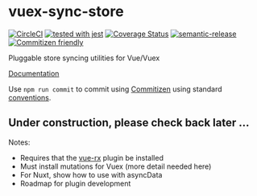 # vuex-sync-store

[![CircleCI](https://circleci.com/gh/galenwarren/vuex-sync-store/tree/master.svg?style=svg)](https://circleci.com/gh/galenwarren/vuex-sync-store/tree/master)
[![tested with jest](https://img.shields.io/badge/tested_with-jest-99424f.svg)](https://github.com/facebook/jest)
[![Coverage Status](https://img.shields.io/coveralls/github/galenwarren/vuex-sync-store/master.svg)](https://coveralls.io/github/galenwarren/vuex-sync-store?branch=master)
[![semantic-release](https://img.shields.io/badge/%20%20%F0%9F%93%A6%F0%9F%9A%80-semantic--release-e10079.svg)](https://github.com/semantic-release/semantic-release)
[![Commitizen friendly](https://img.shields.io/badge/commitizen-friendly-brightgreen.svg)](http://commitizen.github.io/cz-cli/)

Pluggable store syncing utilities for Vue/Vuex

[Documentation](https://galenwarren.github.io/vuex-sync-store/)

Use `npm run commit` to commit using [Commitizen](http://commitizen.github.io/cz-cli/) using standard [conventions](https://github.com/commitizen/cz-conventional-changelog).

## Under construction, please check back later ...

Notes:

* Requires that the [vue-rx](https://github.com/vuejs/vue-rx) plugin be installed
* Must install mutations for Vuex (more detail needed here)
* For Nuxt, show how to use with asyncData
* Roadmap for plugin development
